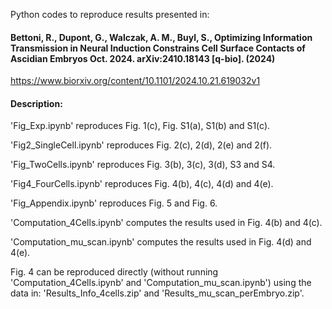 Python codes to reproduce results presented in: 

#### Bettoni, R., Dupont, G., Walczak, A. M., Buyl, S., Optimizing Information Transmission in Neural Induction Constrains Cell Surface Contacts of Ascidian Embryos Oct. 2024. arXiv:2410.18143 [q-bio]. (2024)

https://www.biorxiv.org/content/10.1101/2024.10.21.619032v1

#### Description: 

'Fig_Exp.ipynb' reproduces Fig. 1(c), Fig. S1(a), S1(b) and S1(c). 

'Fig2_SingleCell.ipynb' reproduces Fig. 2(c), 2(d), 2(e) and 2(f). 

'Fig_TwoCells.ipynb' reproduces Fig. 3(b), 3(c), 3(d), S3 and S4. 

'Fig4_FourCells.ipynb' reproduces Fig. 4(b), 4(c), 4(d) and 4(e). 

'Fig_Appendix.ipynb' reproduces Fig. 5 and Fig. 6. 

'Computation_4Cells.ipynb' computes the results used in Fig. 4(b) and 4(c). 

'Computation_mu_scan.ipynb' computes the results used in Fig. 4(d) and 4(e). 

Fig. 4 can be reproduced directly (without running 'Computation_4Cells.ipynb' and 'Computation_mu_scan.ipynb') using the data in: 'Results_Info_4cells.zip' and 'Results_mu_scan_perEmbryo.zip'. 
